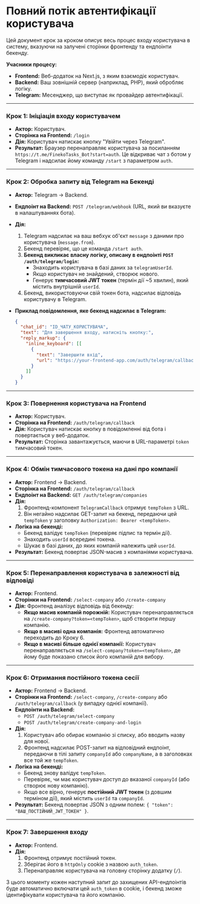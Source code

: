 # Повний потік автентифікації користувача

Цей документ крок за кроком описує весь процес входу користувача в систему, вказуючи на залучені сторінки фронтенду та ендпоінти бекенду.

**Учасники процесу:**
- **Frontend:** Веб-додаток на Next.js, з яким взаємодіє користувач.
- **Backend:** Ваш зовнішній сервер (наприклад, PHP), який обробляє логіку.
- **Telegram:** Месенджер, що виступає як провайдер автентифікації.

---

### Крок 1: Ініціація входу користувачем

-   **Актор:** Користувач.
-   **Сторінка на Frontend:** `/login`
-   **Дія:** Користувач натискає кнопку "Увійти через Telegram".
-   **Результат:** Браузер перенаправляє користувача за посиланням `https://t.me/FinekoTasks_Bot?start=auth`. Це відкриває чат з ботом у Telegram і надсилає йому команду `/start` з параметром `auth`.

---

### Крок 2: Обробка запиту від Telegram на Бекенді

-   **Актор:** Telegram -> Backend.
-   **Ендпоінт на Backend:** `POST /telegram/webhook` (URL, який ви вказуєте в налаштуваннях бота).
-   **Дія:**
    1.  Telegram надсилає на ваш вебхук об'єкт `message` з даними про користувача (`message.from`).
    2.  Бекенд перевіряє, що це команда `/start auth`.
    3.  **Бекенд викликає власну логіку, описану в ендпоінті `POST /auth/telegram/login`:**
        -   Знаходить користувача в базі даних за `telegramUserId`.
        -   Якщо користувач не знайдений, створює нового.
        -   Генерує **тимчасовий JWT токен** (термін дії ~5 хвилин), який містить внутрішній `userId`.
    4.  Бекенд, використовуючи свій токен бота, надсилає відповідь користувачу в Telegram.

-   **Приклад повідомлення, яке бекенд надсилає в Telegram:**
    ```json
    {
      "chat_id": "ID_ЧАТУ_КОРИСТУВАЧА",
      "text": "Для завершення входу, натисніть кнопку:",
      "reply_markup": {
        "inline_keyboard": [[
          {
            "text": "Завершити вхід",
            "url": "https://your-frontend-app.com/auth/telegram/callback?token=ЗГЕНЕРОВАНИЙ_ТИМЧАСОВИЙ_ТОКЕН"
          }
        ]]
      }
    }
    ```

---

### Крок 3: Повернення користувача на Frontend

-   **Актор:** Користувач.
-   **Сторінка на Frontend:** `/auth/telegram/callback`
-   **Дія:** Користувач натискає кнопку в повідомленні від бота і повертається у веб-додаток.
-   **Результат:** Сторінка завантажується, маючи в URL-параметрі `token` тимчасовий токен.

---

### Крок 4: Обмін тимчасового токена на дані про компанії

-   **Актор:** Frontend -> Backend.
-   **Сторінка на Frontend:** `/auth/telegram/callback`
-   **Ендпоінт на Backend:** `GET /auth/telegram/companies`
-   **Дія:**
    1.  Фронтенд-компонент `TelegramCallback` отримує `tempToken` з URL.
    2.  Він негайно надсилає GET-запит на бекенд, передаючи цей `tempToken` у заголовку `Authorization: Bearer <tempToken>`.
-   **Логіка на бекенді:**
    -   Бекенд валідує `tempToken` (перевіряє підпис та термін дії).
    -   Знаходить `userId` всередині токена.
    -   Шукає в базі даних, до яких компаній належить цей `userId`.
-   **Результат:** Бекенд повертає JSON-масив з компаніями користувача.

---

### Крок 5: Перенаправлення користувача в залежності від відповіді

-   **Актор:** Frontend.
-   **Сторінки на Frontend:** `/select-company` або `/create-company`
-   **Дія:** Фронтенд аналізує відповідь від бекенду:
    -   **Якщо масив компаній порожній:** Користувач перенаправляється на `/create-company?token=<tempToken>`, щоб створити першу компанію.
    -   **Якщо в масиві одна компанія:** Фронтенд автоматично переходить до Кроку 6.
    -   **Якщо в масиві більше однієї компанії:** Користувач перенаправляється на `/select-company?token=<tempToken>`, де йому буде показано список його компаній для вибору.

---

### Крок 6: Отримання постійного токена сесії

-   **Актор:** Frontend -> Backend.
-   **Сторінки на Frontend:** `/select-company`, `/create-company` або `/auth/telegram/callback` (у випадку однієї компанії).
-   **Ендпоінти на Backend:**
    -   `POST /auth/telegram/select-company`
    -   `POST /auth/telegram/create-company-and-login`
-   **Дія:**
    1.  Користувач або обирає компанію зі списку, або вводить назву для нової.
    2.  Фронтенд надсилає POST-запит на відповідний ендпоінт, передаючи в тілі запиту `companyId` або `companyName`, а в заголовках все той же `tempToken`.
-   **Логіка на бекенді:**
    -   Бекенд знову валідує `tempToken`.
    -   Перевіряє, чи має користувач доступ до вказаної `companyId` (або створює нову компанію).
    -   Якщо все вірно, генерує **постійний JWT токен** (з довшим терміном дії), який містить `userId` та `companyId`.
-   **Результат:** Бекенд повертає JSON з одним полем: `{ "token": "ВАШ_ПОСТІЙНИЙ_JWT_ТОКЕН" }`.

---

### Крок 7: Завершення входу

-   **Актор:** Frontend.
-   **Дія:**
    1.  Фронтенд отримує постійний токен.
    2.  Зберігає його в `httpOnly` cookie з назвою `auth_token`.
    3.  Перенаправляє користувача на головну сторінку додатку (`/`).

З цього моменту кожен наступний запит до захищених API-ендпоінтів буде автоматично включати цей `auth_token` в cookie, і бекенд зможе ідентифікувати користувача та його компанію.
